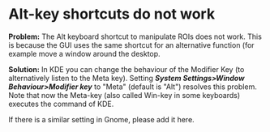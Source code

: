 # Alt-key shortcuts do not work

**Problem:** The Alt keyboard shortcut to manipulate ROIs does not work.
This is because the GUI uses the same shortcut for an alternative
function (for example move a window around the desktop.

**Solution:** In KDE you can change the behaviour of the Modifier Key
(to alternatively listen to the Meta key). Setting ***System
Settings\>Window Behaviour\>Modifier key*** to \"Meta\" (default is
\"Alt\") resolves this problem. Note that now the Meta-key (also called
Win-key in some keyboards) executes the command of KDE.

If there is a similar setting in Gnome, please add it here.
